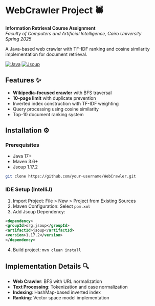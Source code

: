 # WebCrawler Project 🕷️

**Information Retrieval Course Assignment**  
*Faculty of Computers and Artificial Intelligence, Cairo University*  
*Spring 2025*

A Java-based web crawler with TF-IDF ranking and cosine similarity implementation for document retrieval.

[![Java](https://img.shields.io/badge/Java-17%2B-blue)](https://java.com)
[![Jsoup](https://img.shields.io/badge/Jsoup-1.17.2-green)](https://jsoup.org)

## Features ✨
- **Wikipedia-focused crawler** with BFS traversal
- **10-page limit** with duplicate prevention
- Inverted index construction with TF-IDF weighting
- Query processing using cosine similarity
- Top-10 document ranking system

## Installation ⚙️

### Prerequisites
- Java 17+
- Maven 3.6+
- Jsoup 1.17.2

```bash
git clone https://github.com/your-username/WebCrawler.git
```

### IDE Setup (IntelliJ)
1. Import Project: File > New > Project from Existing Sources
2. Maven Configuration: Select `pom.xml`
3. Add Jsoup Dependency:
```xml
<dependency>
<groupId>org.jsoup</groupId>
<artifactId>jsoup</artifactId>
<version>1.17.2</version>
</dependency>
```
4. Build project: `mvn clean install`

## Implementation Details 🔍
- **Web Crawler**: BFS with URL normalization
- **Text Processing**: Tokenization and case normalization
- **Indexing**: HashMap-based inverted index
- **Ranking**: Vector space model implementation
